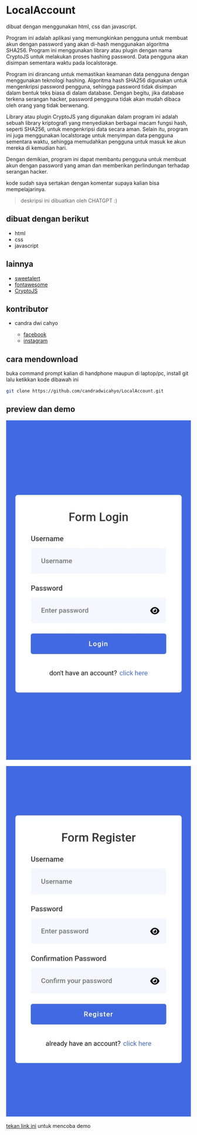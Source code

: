 # LocalAccount

dibuat dengan menggunakan html, css dan javascript. 

Program ini adalah aplikasi yang memungkinkan pengguna untuk membuat akun dengan password yang akan di-hash menggunakan algoritma SHA256. Program ini menggunakan library atau plugin dengan nama CryptoJS untuk melakukan proses hashing password. Data pengguna akan disimpan sementara waktu pada localstorage.

Program ini dirancang untuk memastikan keamanan data pengguna dengan menggunakan teknologi hashing. Algoritma hash SHA256 digunakan untuk mengenkripsi password pengguna, sehingga password tidak disimpan dalam bentuk teks biasa di dalam database. Dengan begitu, jika database terkena serangan hacker, password pengguna tidak akan mudah dibaca oleh orang yang tidak berwenang.

Library atau plugin CryptoJS yang digunakan dalam program ini adalah sebuah library kriptografi yang menyediakan berbagai macam fungsi hash, seperti SHA256, untuk mengenkripsi data secara aman. Selain itu, program ini juga menggunakan localstorage untuk menyimpan data pengguna sementara waktu, sehingga memudahkan pengguna untuk masuk ke akun mereka di kemudian hari.

Dengan demikian, program ini dapat membantu pengguna untuk membuat akun dengan password yang aman dan memberikan perlindungan terhadap serangan hacker.

kode sudah saya sertakan dengan komentar supaya kalian bisa mempelajarinya.

> deskripsi ini dibuatkan oleh CHATGPT :)

## dibuat dengan berikut

* html
* css
* javascript

## lainnya

* [sweetalert](https://sweetalert2.github.io)
* [fontawesome](https://fontawesome.com)
* [CryptoJS](https://cryptojs.gitbook.io/docs/)

## kontributor

* candra dwi cahyo

  * [facebook](https://facebook.com/candradwicahyo18)
  * [instagram](https://instagram.com/candradwicahyo18)

## cara mendownload

buka command prompt kalian di handphone maupun di laptop/pc, install git lalu ketikkan kode dibawah ini

```bash 
git clone https://github.com/candradwicahyo/LocalAccount.git
```

## preview dan demo 

![preview](https://github.com/candradwicahyo/LocalAccount/blob/master/image1.jpg)

![preview](https://github.com/candradwicahyo/LocalAccount/blob/master/image2.jpg)

[tekan link ini](https://candradwicahyo.github.io/LocalAccount) untuk mencoba demo 